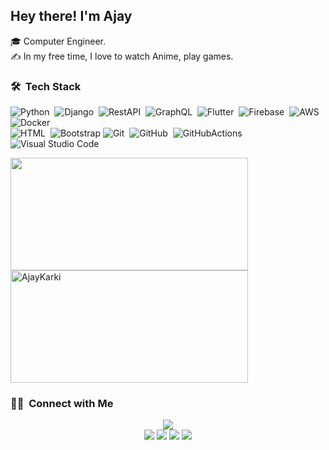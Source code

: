 ## Hey there! I'm Ajay

🎓 Computer Engineer.\
✍️ In my free time, I love to watch Anime, play games.

### 🛠 &nbsp;Tech Stack

![Python](https://img.shields.io/badge/-Python-white?style=for-the-badge&logo=python)&nbsp;
![Django](https://img.shields.io/badge/-Django-white?style=for-the-badge&logo=django&logoColor=092E20)&nbsp;
![RestAPI](https://img.shields.io/badge/-REST-white?style=for-the-badge&logo=rest&logoColor=092E20)&nbsp;
![GraphQL](https://img.shields.io/badge/-GraphQL-white?style=for-the-badge&logo=graphql&logoColor=092E20)&nbsp;
![Flutter](https://img.shields.io/badge/-Flutter-white?style=for-the-badge&logo=flutter&logoColor=092E20)&nbsp;
![Firebase](https://img.shields.io/badge/-Firebase-white?style=for-the-badge&logo=firebase&logoColor=092E20)&nbsp;
![AWS](https://img.shields.io/badge/-AWS-white?style=for-the-badge&logo=amazonaws&logoColor=092E20)&nbsp;
![Docker](https://img.shields.io/badge/-Docker-white?style=for-the-badge&logo=docker&logoColor=092E20)&nbsp;\
![HTML](https://img.shields.io/badge/-HTML-white?style=for-the-badge&logo=HTML5)&nbsp;
![Bootstrap](https://img.shields.io/badge/-Bootstrap-white?style=for-the-badge&logo=bootstrap&logoColor=563D7C)
![Git](https://img.shields.io/badge/-Git-white?style=for-the-badge&logo=git)&nbsp;
![GitHub](https://img.shields.io/badge/-GitHub-white?style=for-the-badge&logo=github&logoColor=1572B6)&nbsp;
![GitHubActions](https://img.shields.io/badge/-GitHubActions-white?style=for-the-badge&logo=githubactions&logoColor=1572B6)&nbsp;
![Visual Studio Code](https://img.shields.io/badge/-Visual%20Studio%20Code-white?style=for-the-badge&logo=visual-studio-code&logoColor=007ACC)&nbsp;

<div><img height="180em"  width="380em" src="https://github-readme-stats-eight-theta.vercel.app/api?username=AjayKarki&show_icons=true&theme=dark&include_all_commits=true&count_private=true"/>
<img height="180em" width="380em" src="https://github-readme-streak-stats.herokuapp.com/?user=AjayKarki&theme=dark" alt="AjayKarki" />
  </div>

### 🤝🏻 &nbsp;Connect with Me

<p align="center">
<a target="_blank" href="https://ajaykarki.github.io/"><img src="https://img.shields.io/badge/-ajaykarki.github.io-3423A6?style=for-the-badge&logo=Google-Chrome&logoColor=white"/></a><br>
<a target="_blank" href="https://www.linkedin.com/in/ajay-karki-824671112/"><img src="https://img.shields.io/badge/-AjayKarki-0077B5?style=for-the-badge&logo=Linkedin&logoColor=white"/></a>
<a target="_blank" href="mailto:ajaykarki333@gmail.com"><img src="https://img.shields.io/badge/-ajaykarki333@gmail.com-D14836?style=for-the-badge&logo=Gmail&logoColor=white"/></a>
<a target="_blank" href="https://www.instagram.com/ajaykarki333/"><img src="https://img.shields.io/badge/-ajaykarki333-E4405F?style=for-the-badge&logo=Instagram&logoColor=white"/></a>
<a target="_blank" href="https://www.facebook.com/ajaykarki333/"><img src="https://img.shields.io/badge/-ajaykarki333-1877F2?style=for-the-badge&logo=Facebook&logoColor=white"/></a>
</p>
